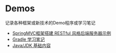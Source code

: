 # Demos
记录各种框架或新技术的Demo程序或学习笔记
- [SpringMVC框架搭建 RESTful 风格后端服务器示例](https://github.com/ZongWenlong/RESTful-Spring-Swagger-Demo)
- [Gradle 学习笔记](https://github.com/ZongWenlong/GradleDemo)
- [Java/JDK 基础内容](https://github.com/ZongWenlong/Demos.git)
